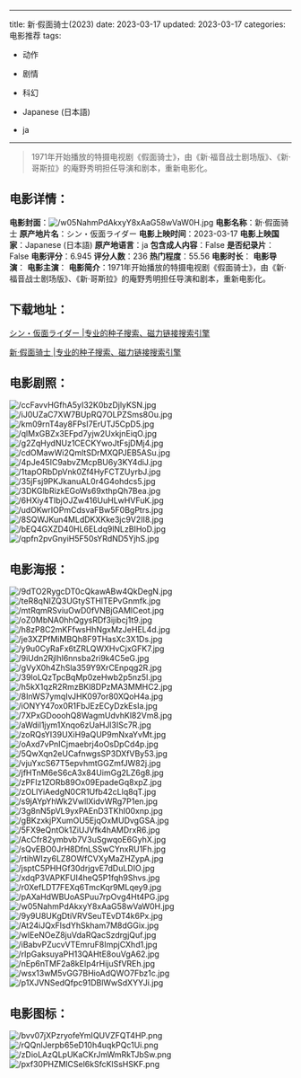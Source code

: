 
---
title: 新·假面骑士(2023)
date: 2023-03-17
updated: 2023-03-17
categories: 电影推荐
tags:
- 动作
- 剧情
- 科幻

- Japanese (日本語)
- ja
---


> 1971年开始播放的特摄电视剧《假面骑士》，由《新·福音战士剧场版》、《新·哥斯拉》的庵野秀明担任导演和剧本，重新电影化。

## **电影详情**：

**电影封面**：<img src="https://image.tmdb.org/t/p/w200/w05NahmPdAkxyY8xAaG58wVaW0H.jpg" alt="/w05NahmPdAkxyY8xAaG58wVaW0H.jpg" title="/w05NahmPdAkxyY8xAaG58wVaW0H.jpg">
**电影名称**：新·假面骑士
**原产地片名**：シン・仮面ライダー
**电影上映时间**：2023-03-17
**电影上映国家**：Japanese (日本語)
**原产地语言**：ja
**包含成人内容**：False
**是否纪录片**：False
**电影评分**：6.945
**评分人数**：236
**热门程度**：55.56
**电影时长**：
**电影导演**：
**电影主演**：
**电影简介**：1971年开始播放的特摄电视剧《假面骑士》，由《新·福音战士剧场版》、《新·哥斯拉》的庵野秀明担任导演和剧本，重新电影化。

## **下载地址**：
[シン・仮面ライダー |专业的种子搜索、磁力链接搜索引擎](https://movie.amd794.com:2083/?search=%E3%82%B7%E3%83%B3%E3%83%BB%E4%BB%AE%E9%9D%A2%E3%83%A9%E3%82%A4%E3%83%80%E3%83%BC&ordering=&mode=match_phrase&page_size=10&page=1)

[新·假面骑士 |专业的种子搜索、磁力链接搜索引擎](https://movie.amd794.com:2083/?search=%E6%96%B0%C2%B7%E5%81%87%E9%9D%A2%E9%AA%91%E5%A3%AB&ordering=&mode=match_phrase&page_size=10&page=1)
 

## **电影剧照**：
<img src="https://image.tmdb.org/t/p/original/ccFavvHGfhA5yI32K0bzDjlyKSN.jpg" alt="/ccFavvHGfhA5yI32K0bzDjlyKSN.jpg" title="/ccFavvHGfhA5yI32K0bzDjlyKSN.jpg"><img src="https://image.tmdb.org/t/p/original/iJ0UZaC7XW7BUpRQ7OLPZSms8Ou.jpg" alt="/iJ0UZaC7XW7BUpRQ7OLPZSms8Ou.jpg" title="/iJ0UZaC7XW7BUpRQ7OLPZSms8Ou.jpg"><img src="https://image.tmdb.org/t/p/original/km09rnT4ay8FPsI7ErUTJ5CpD5.jpg" alt="/km09rnT4ay8FPsI7ErUTJ5CpD5.jpg" title="/km09rnT4ay8FPsI7ErUTJ5CpD5.jpg"><img src="https://image.tmdb.org/t/p/original/qlMxGBZx3EFpd7yjw2UxkjnEiqO.jpg" alt="/qlMxGBZx3EFpd7yjw2UxkjnEiqO.jpg" title="/qlMxGBZx3EFpd7yjw2UxkjnEiqO.jpg"><img src="https://image.tmdb.org/t/p/original/g2ZqHydNUz1CECKYwoJtFsjDMj4.jpg" alt="/g2ZqHydNUz1CECKYwoJtFsjDMj4.jpg" title="/g2ZqHydNUz1CECKYwoJtFsjDMj4.jpg"><img src="https://image.tmdb.org/t/p/original/cdOMawWi2QmltSDrMXQPJEB5ASu.jpg" alt="/cdOMawWi2QmltSDrMXQPJEB5ASu.jpg" title="/cdOMawWi2QmltSDrMXQPJEB5ASu.jpg"><img src="https://image.tmdb.org/t/p/original/4pJe45IC9abvZMcpBU6y3KY4diJ.jpg" alt="/4pJe45IC9abvZMcpBU6y3KY4diJ.jpg" title="/4pJe45IC9abvZMcpBU6y3KY4diJ.jpg"><img src="https://image.tmdb.org/t/p/original/1tapORbDpVnk0Zf4HyFCTZUyrbJ.jpg" alt="/1tapORbDpVnk0Zf4HyFCTZUyrbJ.jpg" title="/1tapORbDpVnk0Zf4HyFCTZUyrbJ.jpg"><img src="https://image.tmdb.org/t/p/original/35jFsj9PKJkanuAL0r4G4ohdcs5.jpg" alt="/35jFsj9PKJkanuAL0r4G4ohdcs5.jpg" title="/35jFsj9PKJkanuAL0r4G4ohdcs5.jpg"><img src="https://image.tmdb.org/t/p/original/3DKGlbRizkEGoWs69xthpQh7Bea.jpg" alt="/3DKGlbRizkEGoWs69xthpQh7Bea.jpg" title="/3DKGlbRizkEGoWs69xthpQh7Bea.jpg"><img src="https://image.tmdb.org/t/p/original/6HXiy4TIbjOJZw416UuHLwHVFuK.jpg" alt="/6HXiy4TIbjOJZw416UuHLwHVFuK.jpg" title="/6HXiy4TIbjOJZw416UuHLwHVFuK.jpg"><img src="https://image.tmdb.org/t/p/original/udOKwrIOPmCdsvaFBw5F0BgPtrs.jpg" alt="/udOKwrIOPmCdsvaFBw5F0BgPtrs.jpg" title="/udOKwrIOPmCdsvaFBw5F0BgPtrs.jpg"><img src="https://image.tmdb.org/t/p/original/8SQWJKun4MLdDKXKke3jc9V2II8.jpg" alt="/8SQWJKun4MLdDKXKke3jc9V2II8.jpg" title="/8SQWJKun4MLdDKXKke3jc9V2II8.jpg"><img src="https://image.tmdb.org/t/p/original/bEQ4GXZD40HL6ELdq9lNLzBIHoD.jpg" alt="/bEQ4GXZD40HL6ELdq9lNLzBIHoD.jpg" title="/bEQ4GXZD40HL6ELdq9lNLzBIHoD.jpg"><img src="https://image.tmdb.org/t/p/original/qpfn2pvGnyiH5F50sYRdND5YjhS.jpg" alt="/qpfn2pvGnyiH5F50sYRdND5YjhS.jpg" title="/qpfn2pvGnyiH5F50sYRdND5YjhS.jpg">

## **电影海报**：
<img src="https://image.tmdb.org/t/p/original/9dTO2RygcDT0cQkawABw4QkDegN.jpg" alt="/9dTO2RygcDT0cQkawABw4QkDegN.jpg" title="/9dTO2RygcDT0cQkawABw4QkDegN.jpg"><img src="https://image.tmdb.org/t/p/original/teR8qNIZQ3UGtySTHlTEPvGnmfk.jpg" alt="/teR8qNIZQ3UGtySTHlTEPvGnmfk.jpg" title="/teR8qNIZQ3UGtySTHlTEPvGnmfk.jpg"><img src="https://image.tmdb.org/t/p/original/mtRqmRSviuOwD0fVNBjGAMlCeot.jpg" alt="/mtRqmRSviuOwD0fVNBjGAMlCeot.jpg" title="/mtRqmRSviuOwD0fVNBjGAMlCeot.jpg"><img src="https://image.tmdb.org/t/p/original/oZ0MbNA0hhQgysRDf3ijibcj1t9.jpg" alt="/oZ0MbNA0hhQgysRDf3ijibcj1t9.jpg" title="/oZ0MbNA0hhQgysRDf3ijibcj1t9.jpg"><img src="https://image.tmdb.org/t/p/original/h8zP8C2mKFfwsHhNgxMzJeHEL4d.jpg" alt="/h8zP8C2mKFfwsHhNgxMzJeHEL4d.jpg" title="/h8zP8C2mKFfwsHhNgxMzJeHEL4d.jpg"><img src="https://image.tmdb.org/t/p/original/je3XZPfMiMBQh8F9THasXc3X1Ds.jpg" alt="/je3XZPfMiMBQh8F9THasXc3X1Ds.jpg" title="/je3XZPfMiMBQh8F9THasXc3X1Ds.jpg"><img src="https://image.tmdb.org/t/p/original/y9u0CyRaFx6tZRLQWXHvCjxGFK7.jpg" alt="/y9u0CyRaFx6tZRLQWXHvCjxGFK7.jpg" title="/y9u0CyRaFx6tZRLQWXHvCjxGFK7.jpg"><img src="https://image.tmdb.org/t/p/original/9iUdn2Rjlhl6nnsba2ri9k4C5eG.jpg" alt="/9iUdn2Rjlhl6nnsba2ri9k4C5eG.jpg" title="/9iUdn2Rjlhl6nnsba2ri9k4C5eG.jpg"><img src="https://image.tmdb.org/t/p/original/gVyX0h4ZhSla359Y9XrCEnpqg2R.jpg" alt="/gVyX0h4ZhSla359Y9XrCEnpqg2R.jpg" title="/gVyX0h4ZhSla359Y9XrCEnpqg2R.jpg"><img src="https://image.tmdb.org/t/p/original/39loLQzTpcBqMp0zeHwb2p5nz5I.jpg" alt="/39loLQzTpcBqMp0zeHwb2p5nz5I.jpg" title="/39loLQzTpcBqMp0zeHwb2p5nz5I.jpg"><img src="https://image.tmdb.org/t/p/original/h5kX1qzR2RmzBKl8DPzMA3MMHC2.jpg" alt="/h5kX1qzR2RmzBKl8DPzMA3MMHC2.jpg" title="/h5kX1qzR2RmzBKl8DPzMA3MMHC2.jpg"><img src="https://image.tmdb.org/t/p/original/8InWS7ymqIvJHK097or80XQoH4a.jpg" alt="/8InWS7ymqIvJHK097or80XQoH4a.jpg" title="/8InWS7ymqIvJHK097or80XQoH4a.jpg"><img src="https://image.tmdb.org/t/p/original/iONYY47ox0R1FbJEzECyDzkEsIa.jpg" alt="/iONYY47ox0R1FbJEzECyDzkEsIa.jpg" title="/iONYY47ox0R1FbJEzECyDzkEsIa.jpg"><img src="https://image.tmdb.org/t/p/original/7XPxGDooohQ8WagmUdvhKl82Vm8.jpg" alt="/7XPxGDooohQ8WagmUdvhKl82Vm8.jpg" title="/7XPxGDooohQ8WagmUdvhKl82Vm8.jpg"><img src="https://image.tmdb.org/t/p/original/aWdil1jym1Xnqo6zUaHJl3ISc7R.jpg" alt="/aWdil1jym1Xnqo6zUaHJl3ISc7R.jpg" title="/aWdil1jym1Xnqo6zUaHJl3ISc7R.jpg"><img src="https://image.tmdb.org/t/p/original/zoRQsYI39UXiH9aQUP9mNxaYvMt.jpg" alt="/zoRQsYI39UXiH9aQUP9mNxaYvMt.jpg" title="/zoRQsYI39UXiH9aQUP9mNxaYvMt.jpg"><img src="https://image.tmdb.org/t/p/original/oAxd7vPnICjmaebrj4oOsDpCd4p.jpg" alt="/oAxd7vPnICjmaebrj4oOsDpCd4p.jpg" title="/oAxd7vPnICjmaebrj4oOsDpCd4p.jpg"><img src="https://image.tmdb.org/t/p/original/5QwXqn2eUCafnwgsSP3DXfVBy53.jpg" alt="/5QwXqn2eUCafnwgsSP3DXfVBy53.jpg" title="/5QwXqn2eUCafnwgsSP3DXfVBy53.jpg"><img src="https://image.tmdb.org/t/p/original/vjuYxcS67T5epvhmtGGZmfJW82j.jpg" alt="/vjuYxcS67T5epvhmtGGZmfJW82j.jpg" title="/vjuYxcS67T5epvhmtGGZmfJW82j.jpg"><img src="https://image.tmdb.org/t/p/original/jfHTnM6eS6cA3x84UimGg2LZ6g8.jpg" alt="/jfHTnM6eS6cA3x84UimGg2LZ6g8.jpg" title="/jfHTnM6eS6cA3x84UimGg2LZ6g8.jpg"><img src="https://image.tmdb.org/t/p/original/zPFIz1ZORb89Ox09EpadeGq8xpZ.jpg" alt="/zPFIz1ZORb89Ox09EpadeGq8xpZ.jpg" title="/zPFIz1ZORb89Ox09EpadeGq8xpZ.jpg"><img src="https://image.tmdb.org/t/p/original/zOLlYiAedgN0CR1Ufb42cLlq8qT.jpg" alt="/zOLlYiAedgN0CR1Ufb42cLlq8qT.jpg" title="/zOLlYiAedgN0CR1Ufb42cLlq8qT.jpg"><img src="https://image.tmdb.org/t/p/original/s9jAYpYhWk2VwllXidvWRg7P1en.jpg" alt="/s9jAYpYhWk2VwllXidvWRg7P1en.jpg" title="/s9jAYpYhWk2VwllXidvWRg7P1en.jpg"><img src="https://image.tmdb.org/t/p/original/3g8nN5pVL9yxPAEnD3TKhI00xnp.jpg" alt="/3g8nN5pVL9yxPAEnD3TKhI00xnp.jpg" title="/3g8nN5pVL9yxPAEnD3TKhI00xnp.jpg"><img src="https://image.tmdb.org/t/p/original/gBKzxkjPXumOU5EjqOxMUDvgGSA.jpg" alt="/gBKzxkjPXumOU5EjqOxMUDvgGSA.jpg" title="/gBKzxkjPXumOU5EjqOxMUDvgGSA.jpg"><img src="https://image.tmdb.org/t/p/original/5FX9eQntOk1ZiUJVfk4hAMDrxR6.jpg" alt="/5FX9eQntOk1ZiUJVfk4hAMDrxR6.jpg" title="/5FX9eQntOk1ZiUJVfk4hAMDrxR6.jpg"><img src="https://image.tmdb.org/t/p/original/AcCfr82ymbvb7V3uSgwqoE6GyhX.jpg" alt="/AcCfr82ymbvb7V3uSgwqoE6GyhX.jpg" title="/AcCfr82ymbvb7V3uSgwqoE6GyhX.jpg"><img src="https://image.tmdb.org/t/p/original/sQvEBO0JrH8DfnLSSwCYnxRU1Fh.jpg" alt="/sQvEBO0JrH8DfnLSSwCYnxRU1Fh.jpg" title="/sQvEBO0JrH8DfnLSSwCYnxRU1Fh.jpg"><img src="https://image.tmdb.org/t/p/original/rtihWIzy6LZ8OWfCVXyMaZHZypA.jpg" alt="/rtihWIzy6LZ8OWfCVXyMaZHZypA.jpg" title="/rtihWIzy6LZ8OWfCVXyMaZHZypA.jpg"><img src="https://image.tmdb.org/t/p/original/jsptC5PHHGf30drjgvE7dDuLDIO.jpg" alt="/jsptC5PHHGf30drjgvE7dDuLDIO.jpg" title="/jsptC5PHHGf30drjgvE7dDuLDIO.jpg"><img src="https://image.tmdb.org/t/p/original/xdqP3VAPKFUI4heQ5P1fqh9Shvs.jpg" alt="/xdqP3VAPKFUI4heQ5P1fqh9Shvs.jpg" title="/xdqP3VAPKFUI4heQ5P1fqh9Shvs.jpg"><img src="https://image.tmdb.org/t/p/original/r0XefLDT7FEXq6TmcKqr9MLqey9.jpg" alt="/r0XefLDT7FEXq6TmcKqr9MLqey9.jpg" title="/r0XefLDT7FEXq6TmcKqr9MLqey9.jpg"><img src="https://image.tmdb.org/t/p/original/pAXaHdWBUoASPuu7rpOvg4Ht4PG.jpg" alt="/pAXaHdWBUoASPuu7rpOvg4Ht4PG.jpg" title="/pAXaHdWBUoASPuu7rpOvg4Ht4PG.jpg"><img src="https://image.tmdb.org/t/p/original/w05NahmPdAkxyY8xAaG58wVaW0H.jpg" alt="/w05NahmPdAkxyY8xAaG58wVaW0H.jpg" title="/w05NahmPdAkxyY8xAaG58wVaW0H.jpg"><img src="https://image.tmdb.org/t/p/original/9y9U8UKgDtiVRVSeuTEvDT4k6Px.jpg" alt="/9y9U8UKgDtiVRVSeuTEvDT4k6Px.jpg" title="/9y9U8UKgDtiVRVSeuTEvDT4k6Px.jpg"><img src="https://image.tmdb.org/t/p/original/At24iJQxFlsdYhSkham7M8dGGix.jpg" alt="/At24iJQxFlsdYhSkham7M8dGGix.jpg" title="/At24iJQxFlsdYhSkham7M8dGGix.jpg"><img src="https://image.tmdb.org/t/p/original/wlEeNOeZ8juVdaRQacSzdrgjQuf.jpg" alt="/wlEeNOeZ8juVdaRQacSzdrgjQuf.jpg" title="/wlEeNOeZ8juVdaRQacSzdrgjQuf.jpg"><img src="https://image.tmdb.org/t/p/original/iBabvPZucvVTEmruF8ImpjCXhd1.jpg" alt="/iBabvPZucvVTEmruF8ImpjCXhd1.jpg" title="/iBabvPZucvVTEmruF8ImpjCXhd1.jpg"><img src="https://image.tmdb.org/t/p/original/rIpGaksuyaPH13QAHtE8ouVgA62.jpg" alt="/rIpGaksuyaPH13QAHtE8ouVgA62.jpg" title="/rIpGaksuyaPH13QAHtE8ouVgA62.jpg"><img src="https://image.tmdb.org/t/p/original/nEp6nTMF2a8kEIp4rHijuSfVREh.jpg" alt="/nEp6nTMF2a8kEIp4rHijuSfVREh.jpg" title="/nEp6nTMF2a8kEIp4rHijuSfVREh.jpg"><img src="https://image.tmdb.org/t/p/original/wsx13wM5vGG7BHioAdQWO7Fbz1c.jpg" alt="/wsx13wM5vGG7BHioAdQWO7Fbz1c.jpg" title="/wsx13wM5vGG7BHioAdQWO7Fbz1c.jpg"><img src="https://image.tmdb.org/t/p/original/p1XJVNSedQfpc91DBlWwSdXYYJi.jpg" alt="/p1XJVNSedQfpc91DBlWwSdXYYJi.jpg" title="/p1XJVNSedQfpc91DBlWwSdXYYJi.jpg">

## **电影图标**：
<img src="https://image.tmdb.org/t/p/original/bvv07jXPzryofeYmIQUVZFQT4HP.png" alt="/bvv07jXPzryofeYmIQUVZFQT4HP.png" title="/bvv07jXPzryofeYmIQUVZFQT4HP.png"><img src="https://image.tmdb.org/t/p/original/rQQnlJerpb65eD10h4uqkPQc1Ui.png" alt="/rQQnlJerpb65eD10h4uqkPQc1Ui.png" title="/rQQnlJerpb65eD10h4uqkPQc1Ui.png"><img src="https://image.tmdb.org/t/p/original/zDioLAzQLpUKaCKrJmWmRkTJbSw.png" alt="/zDioLAzQLpUKaCKrJmWmRkTJbSw.png" title="/zDioLAzQLpUKaCKrJmWmRkTJbSw.png"><img src="https://image.tmdb.org/t/p/original/pxf30PHZMlCSel6kSfcKlSsHSKF.png" alt="/pxf30PHZMlCSel6kSfcKlSsHSKF.png" title="/pxf30PHZMlCSel6kSfcKlSsHSKF.png">
